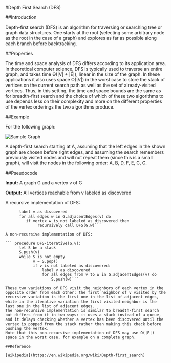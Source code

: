 #Depth First Search (DFS)

##Introduction

Depth-first search (DFS) is an algorithm for traversing or searching tree or graph data structures. One starts at the root (selecting some arbitrary node as the root in the case of a graph) and explores as far as possible along each branch before backtracking.

##Properties

The time and space analysis of DFS differs according to its application area. In theoretical computer science, DFS is typically used to traverse an entire graph, and takes time Θ(|V| + |E|), linear in the size of the graph.
In these applications it also uses space O(|V|) in the worst case to store the stack of vertices on the current search path as well as the set of already-visited vertices. Thus, in this setting, the time and space bounds are the same as for breadth-first search and the choice of which of these two algorithms to use depends less on their complexity and more on the different properties of the vertex orderings the two algorithms produce.

##Example

For the following graph:

![Sample Graph](https://commons.wikimedia.org/wiki/File:Graph.traversal.example.svg#/media/File:Graph.traversal.example.svg "DFS")

A depth-first search starting at A, assuming that the left edges in the shown graph are chosen before right edges, and assuming the search remembers previously visited nodes and will not repeat them (since this is a small graph), will visit the nodes in the following order: A, B, D, F, E, C, G.

##Pseudocode

**Input:** A graph G and a vertex v of G

**Output:** All vertices reachable from v labeled as discovered

A recursive implementation of DFS:

``` procedure DFS(G,v):
      label v as discovered
      for all edges w in G.adjacentEdges(v) do
         if vertex w is not labeled as discovered then
              recursively call DFS(G,w)```

A non-recursive implementation of DFS:

``` procedure DFS-iterative(G,v):
      let S be a stack
      S.push(v)
      while S is not empty
            v = S.pop()
            if v is not labeled as discovered:
                label v as discovered
                for all edges from v to w in G.adjacentEdges(v) do
                    S.push(w)```

These two variations of DFS visit the neighbors of each vertex in the opposite order from each other: the first neighbor of v visited by the recursive variation is the first one in the list of adjacent edges, while in the iterative variation the first visited neighbor is the last one in the list of adjacent edges.
The non-recursive implementation is similar to breadth-first search but differs from it in two ways: it uses a stack instead of a queue, and it delays checking whether a vertex has been discovered until the vertex is popped from the stack rather than making this check before pushing the vertex.
Note that this non-recursive implementation of DFS may use O(|E|) space in the worst case, for example on a complete graph.

##Reference

[Wikipedia](https://en.wikipedia.org/wiki/Depth-first_search)
